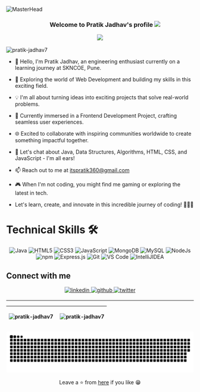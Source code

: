 ![MasterHead](https://camo.githubusercontent.com/5dc6ee33381917e41fc9c4951799268998f11a9b864399bf79a0842e4f9b194d/68747470733a2f2f692e696d6775722e636f6d2f315a76566b44632e676966)
<h3 align="center">
  &nbsp;&nbsp;&nbsp;&nbsp;&nbsp;&nbsp;&nbsp;Welcome to Pratik Jadhav's profile
  <img src="https://media.giphy.com/media/hvRJCLFzcasrR4ia7z/giphy.gif" width="28">
</h3>

<!-- Typing SVG by DenverCoder1 - https://github.com/DenverCoder1/readme-typing-svg -->
<p align="center">
<!--   <a href="https://github.com/DenverCoder1/readme-typing-svg"> -->
    <img src="https://readme-typing-svg.herokuapp.com?color=E22FE4&width=380&height=45&lines=Tech+Enthusiast;Learning+Web+Development;Nice+To+Meet+You+...&center=true"></a>

</p>

<!-- Badges template - https://github.com/badges/shields -->


 


<p align="left"> <img src="https://komarev.com/ghpvc/?username=pratik-jadhav7&label=Profile%20views&color=0e75b6&style=flat" alt="pratik-jadhav7" /> </p>



- 👋 Hello, I'm Pratik Jadhav, an engineering enthusiast currently on a learning journey at SKNCOE, Pune.
 
- 🌱 Exploring the world of Web Development and building my skills in this exciting field.


- 💡 I'm all about turning ideas into exciting projects that solve real-world problems.

-  🚀 Currently immersed in a Frontend Development Project, crafting seamless user experiences.

-  🌐 Excited to collaborate with inspiring communities worldwide to create something impactful together.

- 💬 Let's chat about Java, Data Structures, Algorithms, HTML, CSS, and JavaScript - I'm all ears!

- 📫 Reach out to me at itspratik360@gmail.com

- 🎮 When I'm not coding, you might find me gaming or exploring the latest in tech.

- Let's learn, create, and innovate in this incredible journey of coding! 🧑‍💻🌟



<h1>Technical Skills 🛠</h1>

<p align="center"> 

 <img alt="Java" src="https://img.shields.io/badge/java-%23ED8B00.svg?&style=for-the-badge&logo=java&logoColor=white" />
 <img alt="HTML5" src="https://img.shields.io/badge/html5-%23E34F26.svg?&style=for-the-badge&logo=html5&logoColor=white" />
 <img alt="CSS3" src="https://img.shields.io/badge/css3-%231572B6.svg?&style=for-the-badge&logo=css3&logoColor=white" />
 <img alt="JavaScript" src="https://img.shields.io/badge/javascript-%23323330.svg?&style=for-the-badge&logo=javascript&logoColor=%23F7DF1E" />
  <img alt="MongoDB" src="https://img.shields.io/badge/MongoDB-lightgreen?style=for-the-badge&logo=mongodb&logoColor=4EA94B" />
<img alt="MySQL" src="https://img.shields.io/badge/MySQL-gray?style=for-the-badge&logo=mysql&logoColor=4EA94B" />
 <img alt="NodeJs" src="https://img.shields.io/badge/Node.js-339933?style=for-the-badge&logo=nodedotjs&logoColor=white" />
  <img alt="npm" src="https://img.shields.io/badge/npm-CB3837?style=for-the-badge&logo=npm&logoColor=white" />
  <img alt="Express.js" src="https://img.shields.io/badge/Express.js-000000?style=for-the-badge&logo=express&logoColor=white" />
     <img alt="Git" src="https://img.shields.io/badge/Git-F05032?style=for-the-badge&logo=git&logoColor=white" />
       <img alt="VS Code" src="https://img.shields.io/badge/Visual_Studio_Code-0078D4?style=for-the-badge&logo=visual%20studio%20code&logoColor=white" />
    <img alt="IntelliJIDEA" src="https://img.shields.io/badge/IntelliJIDEA-000000.svg?style=for-the-badge&logo=intellij-idea&logoColor=white" />
    </p>


## Connect with me  
<div align="center">
 <a href="https://www.linkedin.com/in/pratikjadhav2003/" target="_blank">
<img src=https://img.shields.io/badge/linkedin-%231E77B5.svg?&style=for-the-badge&logo=linkedin&logoColor=white alt=linkedin style="margin-bottom: 5px;" />
</a>
<a href="https://github.com/Pratik-Jadhav7" target="_blank">
<img src=https://img.shields.io/badge/github-%2324292e.svg?&style=for-the-badge&logo=github&logoColor=white alt=github style="margin-bottom: 5px;" />
</a>
<a href="https://twitter.com/PratikJadhavv" target="_blank">
<img src=https://img.shields.io/badge/twitter-%2300acee.svg?&style=for-the-badge&logo=twitter&logoColor=white alt=twitter style="margin-bottom: 5px;" />
</a>


---

|<img align="center" src="https://github-readme-streak-stats.herokuapp.com/?user=pratik-jadhav7&" alt="pratik-jadhav7" /> |<p>&nbsp;<img align="center" src="https://github-readme-stats.vercel.app/api?username=pratik-jadhav7&show_icons=true&locale=en" alt="pratik-jadhav7" /></p>|
|---|---|

 <div align="center">
<img src="https://github.com/kothariji/kothariji/blob/master/github-user-contribution.svg"></img>
</div>

Leave a ⭐ from [here](https://github.com/Nishant-Bhosale/nishant-bhosale) if you like 😁
